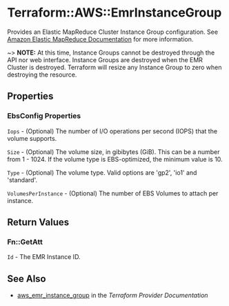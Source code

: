 # Terraform::AWS::EmrInstanceGroup

Provides an Elastic MapReduce Cluster Instance Group configuration.
See [Amazon Elastic MapReduce Documentation](https://aws.amazon.com/documentation/emr/) for more information.

~> **NOTE:** At this time, Instance Groups cannot be destroyed through the API nor
web interface. Instance Groups are destroyed when the EMR Cluster is destroyed.
Terraform will resize any Instance Group to zero when destroying the resource.

## Properties

### EbsConfig Properties

`Iops` - (Optional) The number of I/O operations per second (IOPS) that the volume supports.

`Size` - (Optional) The volume size, in gibibytes (GiB). This can be a number from 1 - 1024. If the volume type is EBS-optimized, the minimum value is 10.

`Type` - (Optional) The volume type. Valid options are 'gp2', 'io1' and 'standard'.

`VolumesPerInstance` - (Optional) The number of EBS Volumes to attach per instance.


## Return Values

### Fn::GetAtt

`Id` - The EMR Instance ID.

## See Also

* [aws_emr_instance_group](https://www.terraform.io/docs/providers/aws/r/emr_instance_group.html) in the _Terraform Provider Documentation_